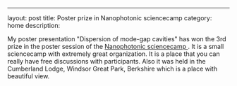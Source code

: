 ---
layout:     post
title:      Poster prize in Nanophotonic  sciencecamp
category: home
description: 

My poster presentation "Dispersion of mode-gap cavities" has won the 3rd prize in the poster session of the  <a href="//http://sciencecamp.eu/"> Nanophotonic sciencecamp </a> .  It is a small sciencecamp with extremely great organization.  It is a place that you can really have free discussions with participants.  Also it was held in the Cumberland Lodge, Windsor Great Park, Berkshire  which is a place with beautiful view. 